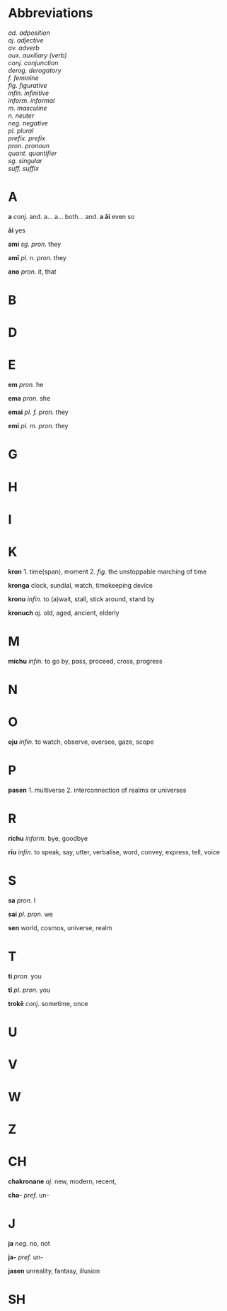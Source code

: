 # Abbreviations
_ad. adposition_  
_aj. adjective_  
_av. adverb_  
_aux. auxiliary (verb)_  
_conj. conjunction_  
_derog. derogatory_  
_f. feminine_  
_fig. figurative_  
_infin. infinitive_  
_inform. informal_  
_m. masculine_  
_n. neuter_  
_neg. negative_  
_pl. plural_  
_prefix. prefix_  
_pron. pronoun_  
_quant. quantifier_  
_sg. singular_  
_suff. suffix_  

# A

**a** _conj._ and. a... a... both... and. **a āi** even so

**āi** yes

**ami** _sg. pron._ they

**amī** _pl. n. pron._ they 

**ano** _pron._ it, that

# B

# D

# E

**em** _pron._ he 

**ema** _pron._ she

**emai** _pl. f. pron._ they

**emi** _pl. m. pron._ they

# G
 
# H

# I

# K

**kron** 1. time(span), moment 2. _fig._ the unstoppable marching of time

**kronga** clock, sundial, watch, timekeeping device

**kronu** _infin._ to (a)wait, stall, stick around, stand by

**kronuch** _aj._ old, aged, ancient, elderly

# M

**michu** _infin._ to go by, pass, proceed, cross, progress

# N

# O

**oju** _infin._ to watch, observe, oversee, gaze, scope

# P

**pasen** 1. multiverse 2. interconnection of realms or universes

# R

**richu** _inform._ bye, goodbye

**rīu** _infin._ to speak, say, utter, verbalise, word, convey, express, tell, voice

# S

**sa** _pron._ I 

**sai** _pl. pron._ we

**sen** world, cosmos, universe, realm

# T

**ti** _pron._ you

**tī** _pl. pron._ you

**trokē** _conj._ sometime, once

# U

# V

# W

# Z

# CH

**chakronane** _aj._ new, modern, recent, 

**cha-** _pref._ un-

# J

**ja** _neg._ no, not

**ja-** _pref._ un-

**jasen** unreality, fantasy, illusion

# SH
